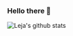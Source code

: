 ### Hello there 👋

![Leja's github stats](https://github-readme-stats.vercel.app/api?username=leja123)

